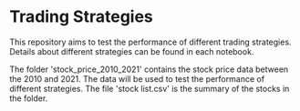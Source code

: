 # Trading Strategies

This repository aims to test the performance of different trading strategies. Details about different strategies can be found in each notebook.

The folder 'stock_price_2010_2021' contains the stock price data between the 2010 and 2021. The data will be used to test the performance of different strategies. The file 'stock list.csv' is the summary of the stocks in the folder.
